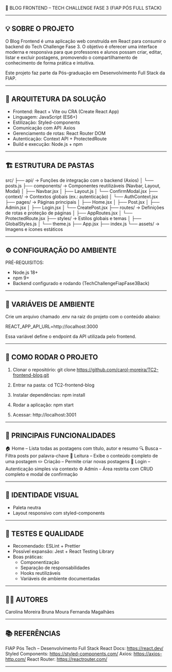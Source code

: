 📰 BLOG FRONTEND – TECH CHALLENGE FASE 3 (FIAP PÓS FULL STACK)

---------------------------------------------------------------
💡 SOBRE O PROJETO
---------------------------------------------------------------
O Blog Frontend é uma aplicação web construída em React para consumir o backend do Tech Challenge Fase 3.
O objetivo é oferecer uma interface moderna e responsiva para que professores e alunos possam criar, editar,
listar e excluir postagens, promovendo o compartilhamento de conhecimento de forma prática e intuitiva.

Este projeto faz parte da Pós-graduação em Desenvolvimento Full Stack da FIAP.

---------------------------------------------------------------
🧩 ARQUITETURA DA SOLUÇÃO
---------------------------------------------------------------
- Frontend: React + Vite ou CRA (Create React App)
- Linguagem: JavaScript (ES6+)
- Estilização: Styled-components
- Comunicação com API: Axios
- Gerenciamento de rotas: React Router DOM
- Autenticação: Context API + ProtectedRoute
- Build e execução: Node.js + npm

---------------------------------------------------------------
🏗️ ESTRUTURA DE PASTAS
---------------------------------------------------------------
src/
 ├── api/               -> Funções de integração com o backend (Axios)
 │    └── posts.js
 ├── components/        -> Componentes reutilizáveis (Navbar, Layout, Modal)
 │    ├── Navbar.jsx
 │    ├── Layout.js
 │    └── ConfirmModal.jsx
 ├── context/           -> Contextos globais (ex.: autenticação)
 │    └── AuthContext.jsx
 ├── pages/             -> Páginas principais
 │    ├── Home.jsx
 │    ├── Post.jsx
 │    ├── Admin.jsx
 │    ├── Login.jsx
 │    └── CreatePost.jsx
 ├── routes/            -> Definições de rotas e proteção de páginas
 │    ├── AppRoutes.jsx
 │    └── ProtectedRoute.jsx
 ├── styles/            -> Estilos globais e temas
 │    ├── GlobalStyles.js
 │    └── theme.js
 ├── App.jsx
 ├── index.js
 └── assets/            -> Imagens e ícones estáticos

---------------------------------------------------------------
⚙️ CONFIGURAÇÃO DO AMBIENTE
---------------------------------------------------------------
PRÉ-REQUISITOS:
- Node.js 18+
- npm 9+
- Backend configurado e rodando (TechChallengeFiapFase3Back)

---------------------------------------------------------------
🔑 VARIÁVEIS DE AMBIENTE
---------------------------------------------------------------
Crie um arquivo chamado .env na raiz do projeto com o conteúdo abaixo:

REACT_APP_API_URL=http://localhost:3000

Essa variável define o endpoint da API utilizada pelo frontend.

---------------------------------------------------------------
🚀 COMO RODAR O PROJETO
---------------------------------------------------------------
1. Clonar o repositório:
   git clone https://github.com/carol-moreira/TC2-frontend-blog.git

2. Entrar na pasta:
   cd TC2-frontend-blog

3. Instalar dependências:
   npm install

4. Rodar a aplicação:
   npm start

5. Acessar:
   http://localhost:3001

---------------------------------------------------------------
🧠 PRINCIPAIS FUNCIONALIDADES
---------------------------------------------------------------
🏠 Home – Lista todas as postagens com título, autor e resumo
🔍 Busca – Filtra posts por palavra-chave
📖 Leitura – Exibe o conteúdo completo de uma postagem
✏️ Criação – Permite criar novas postagens
🔐 Login – Autenticação simples via contexto
⚙️ Admin – Área restrita com CRUD completo e modal de confirmação

---------------------------------------------------------------
🎨 IDENTIDADE VISUAL
---------------------------------------------------------------
- Paleta neutra
- Layout responsivo com styled-components
---------------------------------------------------------------
🧪 TESTES E QUALIDADE
---------------------------------------------------------------
- Recomendado: ESLint + Prettier
- Possível expansão: Jest + React Testing Library
- Boas práticas:
  * Componentização
  * Separação de responsabilidades
  * Hooks reutilizáveis
  * Variáveis de ambiente documentadas

---------------------------------------------------------------
👩‍💻 AUTORES
---------------------------------------------------------------
Carolina Moreira 
Bruna Moura 
Fernanda Magalhães

---------------------------------------------------------------
📚 REFERÊNCIAS
---------------------------------------------------------------
FIAP Pós Tech – Desenvolvimento Full Stack
React Docs: https://react.dev/
Styled Components: https://styled-components.com/
Axios: https://axios-http.com/
React Router: https://reactrouter.com/

---------------------------------------------------------------
